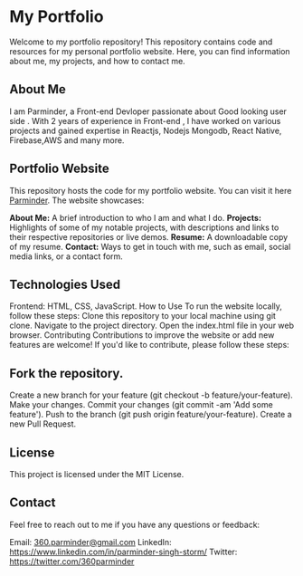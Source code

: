 <h1>My Portfolio</h1>
Welcome to my portfolio repository! This repository contains code and resources for my personal portfolio website. Here, you can find information about me, my projects, and how to contact me.

<h2>About Me</h2>
I am Parminder, a Front-end Devloper passionate about Good looking user side . With 2 years of experience in Front-end , I have worked on various projects and gained expertise in Reactjs, Nodejs Mongodb, React Native, Firebase,AWS and many more.

<h2>Portfolio Website</h2>
This repository hosts the code for my portfolio website. You can visit it here <a href="https://parminder.netlify.app/">Parminder</a>. The website showcases:

<b>About Me:</b> A brief introduction to who I am and what I do.
<b>Projects:</b> Highlights of some of my notable projects, with descriptions and links to their respective repositories or live demos.
<b>Resume:</b> A downloadable copy of my resume.
<b>Contact:</b> Ways to get in touch with me, such as email, social media links, or a contact form.

<h2>Technologies Used</h2>
Frontend: HTML, CSS, JavaScript.
How to Use
To run the website locally, follow these steps:
Clone this repository to your local machine using git clone.
Navigate to the project directory.
Open the index.html file in your web browser.
Contributing
Contributions to improve the website or add new features are welcome! If you'd like to contribute, please follow these steps:

<h2>Fork the repository.</h2>
Create a new branch for your feature (git checkout -b feature/your-feature).
Make your changes.
Commit your changes (git commit -am 'Add some feature').
Push to the branch (git push origin feature/your-feature).
Create a new Pull Request.

<h2>License</h2>
This project is licensed under the MIT License.

<h2>Contact</h2>
Feel free to reach out to me if you have any questions or feedback:

Email: 360.parminder@gmail.com
LinkedIn: https://www.linkedin.com/in/parminder-singh-storm/
Twitter: https://twitter.com/360parminder
